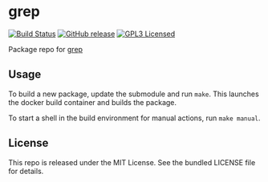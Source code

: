 grep
==========

[![Build Status](https://img.shields.io/circleci/project/amylum/grep/master.svg)](https://circleci.com/gh/amylum/grep)
[![GitHub release](https://img.shields.io/github/release/amylum/grep.svg)](https://github.com/amylum/grep/releases)
[![GPL3 Licensed](http://img.shields.io/badge/license-GPL3-green.svg)](https://tldrlegal.com/license/gnu-general-public-license-v3-(gpl-3))

Package repo for [grep](http://www.gnu.org/software/grep/grep.html)

## Usage

To build a new package, update the submodule and run `make`. This launches the docker build container and builds the package.

To start a shell in the build environment for manual actions, run `make manual`.

## License

This repo is released under the MIT License. See the bundled LICENSE file for details.

